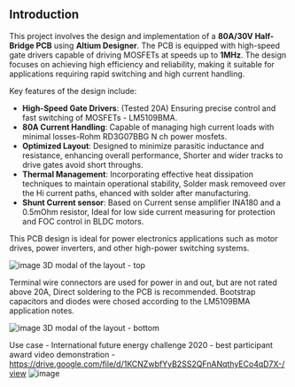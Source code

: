 ## Introduction

This project involves the design and implementation of a **80A/30V Half-Bridge PCB** using **Altium Designer**. The PCB is equipped with high-speed gate drivers capable of driving MOSFETs at speeds up to **1MHz**. The design focuses on achieving high efficiency and reliability, making it suitable for applications requiring rapid switching and high current handling.

Key features of the design include:
- **High-Speed Gate Drivers**: (Tested 20A) Ensuring precise control and fast switching of MOSFETs - LM5109BMA.
- **80A Current Handling**: Capable of managing high current loads with minimal losses-Rohm RD3G07BBG N ch power mosfets.
- **Optimized Layout**: Designed to minimize parasitic inductance and resistance, enhancing overall performance, Shorter and wider tracks to drive gates avoid short throughs.
- **Thermal Management**: Incorporating effective heat dissipation techniques to maintain operational stability, Solder mask removeed over the Hi current paths, ehanced with solder after manufacturing.
- **Shunt Current sensor**: Based on Current sense amplifier INA180 and a 0.5mOhm resistor, Ideal for low side current measuring for protection and FOC control in BLDC motors.


This PCB design is ideal for power electronics applications such as motor drives, power inverters, and other high-power switching systems.

![image](https://github.com/user-attachments/assets/f7f297ad-952c-44a9-99bd-866235dc6eb3)
3D modal of the layout - top

Terminal wire connectors are used for power in and out, but are not rated above 20A, Direct soldering to the PCB is recommended. Bootstrap capacitors and diodes were chosed according to the LM5109BMA application notes.

![image](https://github.com/user-attachments/assets/81717fb8-493c-4f36-b39a-f346f080962d)
3D modal of the layout - bottom

Use case - International future energy challenge 2020 - best participant award
video demonstration - https://drive.google.com/file/d/1KCNZwbfYyB2SS2QFnANqthyECo4qD7X-/view
![image](https://github.com/user-attachments/assets/1c03d337-5f0f-4506-a1dc-b85fe6a594a2)
